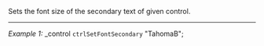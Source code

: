 Sets the font size of the secondary text of given control.


---
*Example 1:*
_control `ctrlSetFontSecondary` "TahomaB";